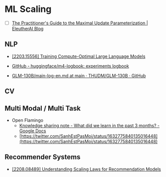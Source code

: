 

# ML Scaling

- [ ] [The Practitioner's Guide to the Maximal Update Parameterization | EleutherAI Blog](https://blog.eleuther.ai/mutransfer/)

## NLP

- [[2203.15556] Training Compute-Optimal Large Language Models](https://arxiv.org/abs/2203.15556)

- [GitHub - huggingface/m4-logbook: experiments logbook](https://github.com/huggingface/m4-logbook)
- [GLM-130B/main-log-en.md at main · THUDM/GLM-130B · GitHub](https://github.com/THUDM/GLM-130B/blob/main/logs/main-log-en.md)


## CV



## Multi Modal / Multi Task

- Open Flamingo
	- [Knowledge sharing note - What did we learn in the past 3 months? - Google Docs](https://docs.google.com/document/d/1ZNGyVWYFUbzV0xuei4SED2QAakGjMpaaQALcKYQm46U/edit#)
	- [https://twitter.com/SanhEstPasMoi/status/1632775840135016448](https://twitter.com/SanhEstPasMoi/status/1632775840135016448)


## Recommender Systems

- [[2208.08489] Understanding Scaling Laws for Recommendation Models](https://arxiv.org/abs/2208.08489)